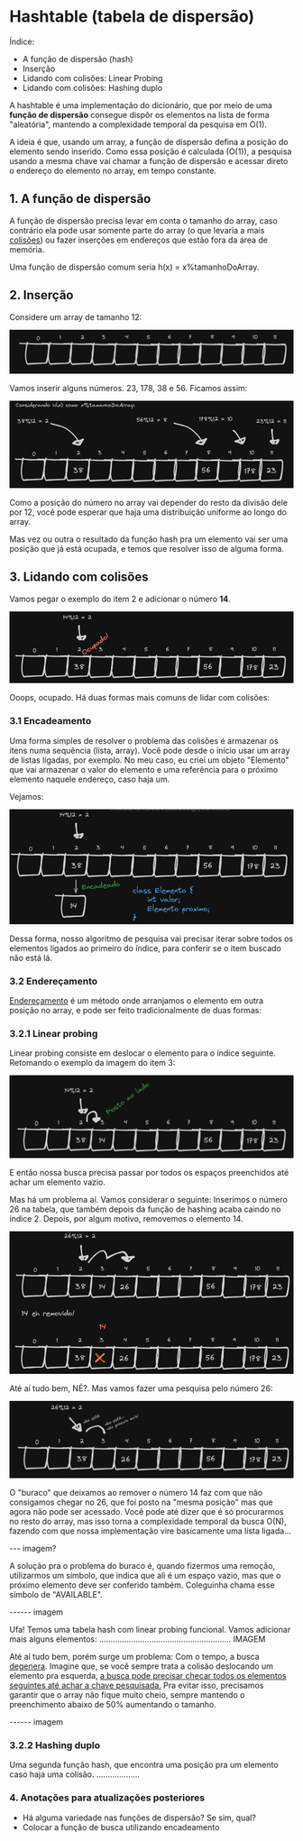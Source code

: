 # Hashtable (tabela de dispersão)

Índice:
- A função de dispersão (hash)
- Inserção
- Lidando com colisões: Linear Probing
- Lidando com colisões: Hashing duplo

A hashtable é uma implementação do dicionário, que por meio de uma <b>função de dispersão</b> consegue dispôr os elementos na lista de forma "aleatória", mantendo a complexidade temporal da pesquisa em O(1).

A ideia é que, usando um array, a função de dispersão defina a posição do elemento sendo inserido. Como essa posição é calculada (O(1)), a pesquisa usando a mesma chave vai chamar a função de dispersão e acessar direto o endereço do elemento no array, em tempo constante.


## 1. A função de dispersão

A função de dispersão precisa levar em conta o tamanho do array, caso contrário ela pode usar somente parte do array (o que levaria a mais <u>colisões</u>) ou fazer inserções em endereços que estão fora da área de memória.

Uma função de dispersão comum seria h(x) = x%tamanhoDoArray.



## 2. Inserção

Considere um array de tamanho 12:

![](image.png)

Vamos inserir alguns números. 23, 178, 38 e 56. Ficamos assim:

![alt text](image-3.png)

Como a posição do número no array vai depender do resto da divisão dele por 12, você pode esperar que haja uma distribuição uniforme ao longo do array.

Mas vez ou outra o resultado da função hash pra um elemento vai ser uma posição que já está ocupada, e temos que resolver isso de alguma forma.



## 3. Lidando com colisões

Vamos pegar o exemplo do item 2 e adicionar o número <b>14</b>.

![alt text](image-7.png)

Ooops, ocupado. Há duas formas mais comuns de lidar com colisões:

### 3.1 Encadeamento

Uma forma simples de resolver o problema das colisões é armazenar os itens numa sequência (lista, array). Você pode desde o início usar um array de listas ligadas, por exemplo. No meu caso, eu criei um objeto "Elemento" que vai armazenar o valor do elemento e uma referência para o próximo elemento naquele endereço, caso haja um.

Vejamos:


![alt text](image-9.png)

Dessa forma, nosso algoritmo de pesquisa vai precisar iterar sobre todos os elementos ligados ao primeiro do índice, para conferir se o item buscado não está lá.

### 3.2 Endereçamento

<u>Endereçamento</u> é um método onde arranjamos o elemento em outra posição no array, e pode ser feito tradicionalmente de duas formas:

### 3.2.1 Linear probing

Linear probing consiste em deslocar o elemento para o índice seguinte. Retomando o exemplo da imagem do item 3:

![alt text](image-11.png)

E então nossa busca precisa passar por todos os espaços preenchidos até achar um elemento vazio.

Mas há um problema aí. Vamos considerar o seguinte: Inserimos o número 26 na tabela, que também depois da função de hashing acaba caindo no índice 2. Depois, por algum motivo, removemos o elemento 14.

![alt text](image-12.png)

Até aí tudo bem, NÉ?. Mas vamos fazer uma pesquisa pelo número 26:

![alt text](image-13.png)

O "buraco" que deixamos ao remover o número 14 faz com que não consigamos chegar no 26, que foi posto na "mesma posição" mas que agora não pode ser acessado. Você pode até dizer que é só procurarmos no resto do array, mas isso torna a complexidade temporal da busca O(N), fazendo com que nossa implementação vire basicamente uma lista ligada...

--- imagem?

A solução pra o problema do buraco é, quando fizermos uma remoção, utilizarmos um símbolo, que indica que ali é um espaço vazio, mas que o próximo elemento deve ser conferido também. Coleguinha chama esse símbolo de "AVAILABLE".

------ imagem

Ufa! Temos uma tabela hash com linear probing funcional. Vamos adicionar mais alguns elementos:
.......................................................... IMAGEM

Até aí tudo bem, porém surge um problema: Com o tempo, a busca <u>degenera</u>. Imagine que, se você sempre trata a colisão deslocando um elemento pra esquerda, <u>a busca pode precisar checar todos os elementos seguintes até achar a chave pesquisada.</u> Pra evitar isso, precisamos garantir que o array não fique muito cheio, sempre mantendo o preenchimento abaixo de 50% aumentando o tamanho.

------ imagem

### 3.2.2 Hashing duplo

Uma segunda função hash, que encontra uma posição pra um elemento caso haja uma colisão.
...................


### 4. Anotações para atualizações posteriores

- Há alguma variedade nas funções de dispersão? Se sim, qual?
- Colocar a função de busca utilizando encadeamento
